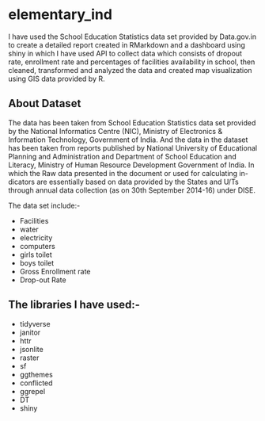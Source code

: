 # elementary_ind
I have used the School Education Statistics data set provided by Data.gov.in  to create a detailed report created in RMarkdown and a dashboard using shiny  in which I have used API to collect data which consists of dropout rate, enrollment rate and percentages of facilities availability in school,  then cleaned, transformed  and analyzed the data and created map visualization using GIS data provided by R.

## About Dataset

The data has been taken from School Education Statistics data set provided by the National Informatics Centre (NIC), Ministry of Electronics & Information Technology, Government of India. And the data in the dataset has been taken from reports published by National University of Educational Planning and Administration and Department of School Education and Literacy, Ministry of Human Resource Development Government of India. In which the Raw data presented in the document or used for calculating in- dicators are essentially based on data provided by the States and U/Ts through annual data collection (as on 30th September 2014-16) under DISE.


The data set include:-

-   Facilities
-   water
-   electricity
-   computers
-   girls toilet
-   boys toilet
-   Gross Enrollment rate
-   Drop-out Rate

## The libraries I have used:- 

- tidyverse
- janitor
- httr
- jsonlite
- raster
- sf
- ggthemes
- conflicted
- ggrepel
- DT
- shiny





